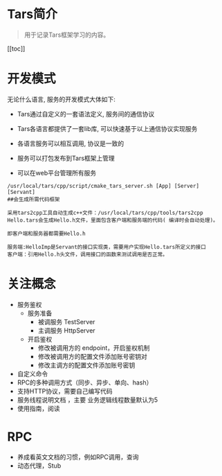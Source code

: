 # Tars简介

> 用于记录Tars框架学习的内容。

[[toc]]

# 开发模式

无论什么语言, 服务的开发模式大体如下:

- Tars通过自定义的一套语法定义, 服务间的通信协议

- Tars各语言都提供了一套lib库, 可以快速基于以上通信协议实现服务

- 各语言服务可以相互调用, 协议是一致的

- 服务可以打包发布到Tars框架上管理

- 可以在web平台管理所有服务



```
/usr/local/tars/cpp/script/cmake_tars_server.sh [App] [Server] [Servant]
##会生成所需代码框架

采用tars2cpp工具自动生成c++文件：/usr/local/tars/cpp/tools/tars2cpp Hello.tars会生成Hello.h文件，里面包含客户端和服务端的代码( 编译时会自动处理)。

即客户端和服务器都需要Hello.h

服务端:HelloImp是Servant的接口实现类，需要用户实现Hello.tars所定义的接口
客户端：引用Hello.h头文件，调用接口的函数来测试调用是否正常。
```



# 关注概念

- 服务鉴权
  - 服务准备
    - 被调服务 TestServer
    - 主调服务 HttpServer
  - 开启鉴权
    - 修改被调用方的 endpoint，开启鉴权机制
    - 修改被调用方的配置文件添加账号密钥对
    - 修改主调方的配置文件添加账号密钥
- 自定义命令
- RPC的多种调用方式（同步、异步、单向、hash）
- 支持HTTP协议，需要自己编写代码
- 服务线程说明文档 ，主要 业务逻辑线程数量默认为5
- 使用指南，阅读

# RPC

- 养成看英文文档的习惯，例如RPC调用，查询
- 动态代理，Stub
